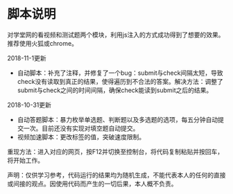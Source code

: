 # 脚本说明
对学堂网的看视频和测试题两个模块，利用js注入的方式成功得到了想要的效果。推荐使用火狐或chrome。

2018-11-1更新
 - 自动脚本：补充了注释，并修复了一个bug：submit与check间隔太短，导致check没有读取到真正的结果，使得遍历到不合法的答案。解决方法：调整了submit与check之间的时间间隔，确保check能读到submit之后的结果。
 
2018-10-31更新
 - 自动答题脚本：暴力枚举单选题、判断题以及多选题的选项，每五分钟自动提交一次。目前还没有实现对填空题自动提交。
 - 视频加速脚本：更改标签的值，突破速度限制。
 
重现方法：进入对应的网页，按F12并切换至控制台，将代码复制粘贴并按回车，将开始工作。

声明：仅供学习参考，代码运行的结果均为随机生成，不能代表本人的任何的直接或间接的观点。因使用代码而产生的一切后果，本人概不负责。
